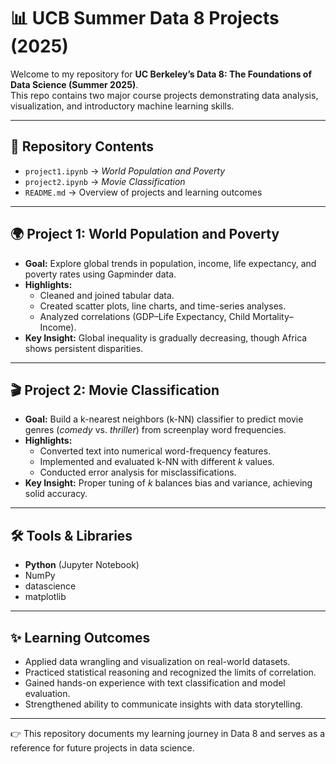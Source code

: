 # 📊 UCB Summer Data 8 Projects (2025)

Welcome to my repository for **UC Berkeley’s Data 8: The Foundations of Data Science (Summer 2025)**.  
This repo contains two major course projects demonstrating data analysis, visualization, and introductory machine learning skills.

---

## 📁 Repository Contents

- `project1.ipynb` → *World Population and Poverty*  
- `project2.ipynb` → *Movie Classification*  
- `README.md` → Overview of projects and learning outcomes  

---

## 🌍 Project 1: World Population and Poverty

- **Goal:** Explore global trends in population, income, life expectancy, and poverty rates using Gapminder data.  
- **Highlights:**  
  - Cleaned and joined tabular data.  
  - Created scatter plots, line charts, and time-series analyses.  
  - Analyzed correlations (GDP–Life Expectancy, Child Mortality–Income).  
- **Key Insight:** Global inequality is gradually decreasing, though Africa shows persistent disparities.

---

## 🎬 Project 2: Movie Classification

- **Goal:** Build a k-nearest neighbors (k-NN) classifier to predict movie genres (*comedy* vs. *thriller*) from screenplay word frequencies.  
- **Highlights:**  
  - Converted text into numerical word-frequency features.  
  - Implemented and evaluated k-NN with different *k* values.  
  - Conducted error analysis for misclassifications.  
- **Key Insight:** Proper tuning of *k* balances bias and variance, achieving solid accuracy.

---

## 🛠️ Tools & Libraries

- **Python** (Jupyter Notebook)  
- NumPy  
- datascience  
- matplotlib  

---

## ✨ Learning Outcomes

- Applied data wrangling and visualization on real-world datasets.  
- Practiced statistical reasoning and recognized the limits of correlation.  
- Gained hands-on experience with text classification and model evaluation.  
- Strengthened ability to communicate insights with data storytelling.  

---

👉 This repository documents my learning journey in Data 8 and serves as a reference for future projects in data science.
